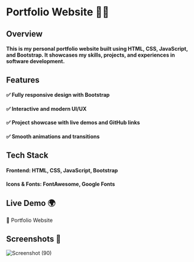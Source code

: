 
# Portfolio Website 🎨🚀
## Overview
#### This is my personal portfolio website built using HTML, CSS, JavaScript, and Bootstrap. It showcases my skills, projects, and experiences in software development.

## Features
#### ✅ Fully responsive design with Bootstrap
#### ✅ Interactive and modern UI/UX
#### ✅ Project showcase with live demos and GitHub links
#### ✅ Smooth animations and transitions

## Tech Stack
#### Frontend: HTML, CSS, JavaScript, Bootstrap
#### Icons & Fonts: FontAwesome, Google Fonts

## Live Demo 🌍
🔗 Portfolio Website

## Screenshots 📸
![Screenshot (90)](https://github.com/user-attachments/assets/4de8d3d2-907f-46dd-b44e-613b70082d5f)

